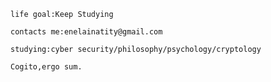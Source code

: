     life goal:Keep Studying

    contacts me:enelainatity@gmail.com
    
    studying:cyber security/philosophy/psychology/cryptology

    Cogito,ergo sum.

<!---
Schwar2/Schwar2 is a ✨ special ✨ repository because its `README.md` (this file) appears on your GitHub profile.
You can click the Preview link to take a look at your changes.
--->
